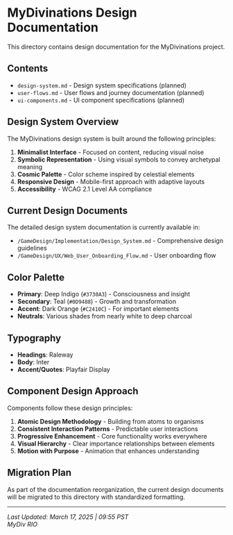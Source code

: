 # MyDivinations Design Documentation

This directory contains design documentation for the MyDivinations project.

## Contents

- `design-system.md` - Design system specifications (planned)
- `user-flows.md` - User flows and journey documentation (planned)
- `ui-components.md` - UI component specifications (planned)

## Design System Overview

The MyDivinations design system is built around the following principles:

1. **Minimalist Interface** - Focused on content, reducing visual noise
2. **Symbolic Representation** - Using visual symbols to convey archetypal meaning
3. **Cosmic Palette** - Color scheme inspired by celestial elements
4. **Responsive Design** - Mobile-first approach with adaptive layouts
5. **Accessibility** - WCAG 2.1 Level AA compliance

## Current Design Documents

The detailed design system documentation is currently available in:
- `/GameDesign/Implementation/Design_System.md` - Comprehensive design guidelines
- `/GameDesign/UX/Web_User_Onboarding_Flow.md` - User onboarding flow

## Color Palette

- **Primary**: Deep Indigo (`#3730A3`) - Consciousness and insight
- **Secondary**: Teal (`#0D9488`) - Growth and transformation
- **Accent**: Dark Orange (`#C2410C`) - For important elements
- **Neutrals**: Various shades from nearly white to deep charcoal

## Typography

- **Headings**: Raleway
- **Body**: Inter
- **Accent/Quotes**: Playfair Display

## Component Design Approach

Components follow these design principles:
1. **Atomic Design Methodology** - Building from atoms to organisms
2. **Consistent Interaction Patterns** - Predictable user interactions
3. **Progressive Enhancement** - Core functionality works everywhere
4. **Visual Hierarchy** - Clear importance relationships between elements
5. **Motion with Purpose** - Animation that enhances understanding

## Migration Plan

As part of the documentation reorganization, the current design documents will be migrated to this directory with standardized formatting.

---

*Last Updated: March 17, 2025 | 09:55 PST*  
*MyDiv RIO*